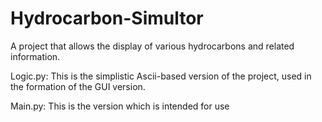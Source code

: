 # Hydrocarbon-Simultor
A project that allows the display of various hydrocarbons and related information.

Logic.py:
This is the simplistic Ascii-based version of the project, used in the formation of the GUI version.

Main.py:
This is the version which is intended for use
